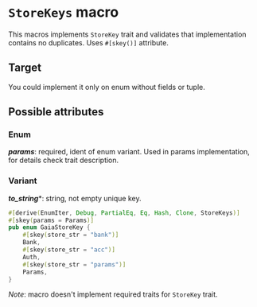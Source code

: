 # `StoreKeys` macro

This macros implements `StoreKey` trait and validates that implementation contains no duplicates. Uses `#[skey()]` attribute.

## Target

You could implement it only on enum without fields or tuple.

## Possible attributes

### Enum

***params***: required, ident of enum variant. Used in params implementation, for details check trait description.

### Variant

***to_string****: string, not empty unique key.

```rust
#[derive(EnumIter, Debug, PartialEq, Eq, Hash, Clone, StoreKeys)]
#[skey(params = Params)]
pub enum GaiaStoreKey {
    #[skey(store_str = "bank")]
    Bank,
    #[skey(store_str = "acc")]
    Auth,
    #[skey(store_str = "params")]
    Params,
}
```

*Note*: macro doesn't implement required traits for `StoreKey` trait.
